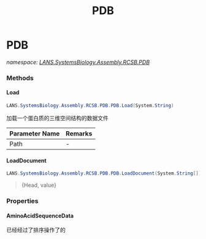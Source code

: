 ﻿---
title: PDB
---

# PDB
_namespace: [LANS.SystemsBiology.Assembly.RCSB.PDB](N-LANS.SystemsBiology.Assembly.RCSB.PDB.html)_





### Methods

#### Load
```csharp
LANS.SystemsBiology.Assembly.RCSB.PDB.PDB.Load(System.String)
```
加载一个蛋白质的三维空间结构的数据文件

|Parameter Name|Remarks|
|--------------|-------|
|Path|-|


#### LoadDocument
```csharp
LANS.SystemsBiology.Assembly.RCSB.PDB.PDB.LoadDocument(System.String[])
```

> {Head, value}


### Properties

#### AminoAcidSequenceData
已经经过了排序操作了的
